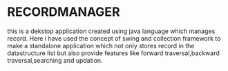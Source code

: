 # RECORDMANAGER
this is a dekstop application created using java language which manages record. Here i have used the concept of swing and collection framework to make a standalone application which not only stores record in the datastructure list but also provide features like forward traversal,backward traversal,searching and updation.

